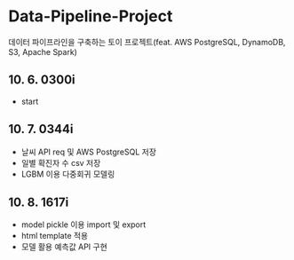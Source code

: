 # Data-Pipeline-Project
데이터 파이프라인을 구축하는 토이 프로젝트(feat. AWS PostgreSQL, DynamoDB, S3, Apache Spark)

## 10. 6. 0300i 
- start

## 10. 7. 0344i
- 날씨 API req 및 AWS PostgreSQL 저장
- 일별 확진자 수 csv 저장
- LGBM 이용 다중회귀 모델링

## 10. 8. 1617i
- model pickle 이용 import 및 export
- html template 적용
- 모델 활용 예측값 API 구현